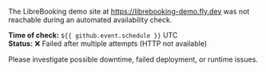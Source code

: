 The LibreBooking demo site at https://librebooking-demo.fly.dev was not reachable during an automated availability check.

**Time of check:** `${{ github.event.schedule }}` UTC  
**Status:** ❌ Failed after multiple attempts (HTTP not available)

Please investigate possible downtime, failed deployment, or runtime issues.
